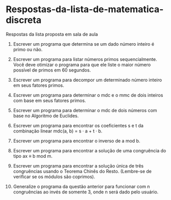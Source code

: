 # Respostas-da-lista-de-matematica-discreta
 Respostas da lista proposta em sala de aula


1. Escrever um programa que determina se um dado número inteiro é primo ou não.

2. Escrever um programa para listar números primos sequencialmente. Você deve
otimizar o programa para que ele liste o maior número possível de primos em 60
segundos.

3. Escrever um programa para decompor um determinado número inteiro em seus
fatores primos.

4. Escrever um programa para determinar o mdc e o mmc de dois inteiros com base
em seus fatores primos.

5. Escrever um programa para determinar o mdc de dois números com base no Algoritmo de Euclides.

6. Escrever um programa para encontrar os coeficientes s e t da combinação linear
mdc(a, b) = s · a + t · b.

7. Escrever um programa para encontrar o inverso de a mod b.

8. Escrever um programa para encontrar a solução de uma congruência do tipo ax ≡
b mod m.

9. Escrever um programa para encontrar a solução única de três congruências usando
o Teorema Chinês do Resto. (Lembre-se de verificar se os módulos são coprimos).

10. Generalize o programa da questão anterior para funcionar com n congruências ao
invés de somente 3, onde n será dado pelo usuário.
